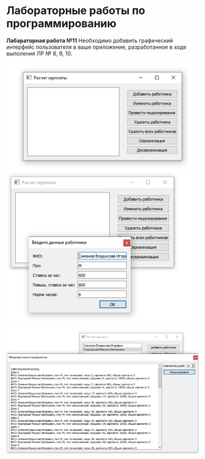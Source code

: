 # Лабораторные работы по программированию

**Лабараторная работа №11**
Необходимо добавить графический интерфейс пользователя в ваше приложение, разработанное в ходе выполения ЛР № 8, 9, 10.

[![](https://github.com/voltara13/programming/blob/lw11/scr1.png)](https://github.com/voltara13/programming/blob/lw11/scr1.png)
[![](https://github.com/voltara13/programming/blob/lw11/scr2.png)](https://github.com/voltara13/programming/blob/lw11/scr2.png)
[![](https://github.com/voltara13/programming/blob/lw11/scr3.png)](https://github.com/voltara13/programming/blob/lw11/scr3.png)